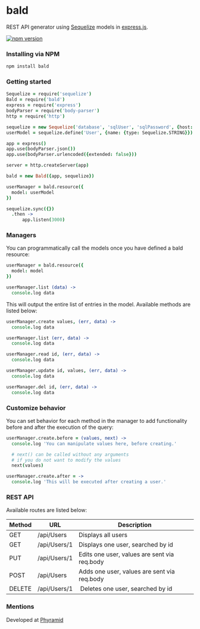 # bald
REST API generator using [Sequelize](http://www.sequelizejs.com/) models in [express.js](http://expressjs.com/).

[![npm version](https://badge.fury.io/js/bald.svg)](http://badge.fury.io/js/bald)

### Installing via NPM
```bash
npm install bald
```

### Getting started
```coffee
Sequelize = require('sequelize')
Bald = require('bald')
express = require('express')
bodyParser = require('body-parser')
http = require('http')

sequelize = new Sequelize('database', 'sqlUser', 'sqlPassword', {host: 'sqlHost'})
userModel = sequelize.define('User', {name: {type: Sequelize.STRING}})

app = express()
app.use(bodyParser.json())
app.use(bodyParser.urlencoded({extended: false}))

server = http.createServer(app)

bald = new Bald({app, sequelize})

userManager = bald.resource({
  model: userModel
})

sequelize.sync({})
  .then ->
      app.listen(3000)
```

### Managers

You can programmatically call the models once you have defined a bald resource:

```coffee
userManager = bald.resource({
  model: model
})

userManager.list (data) ->
  console.log data
```

This will output the entire list of entries in the model. Available methods are listed below:

```coffee
userManager.create values, (err, data) ->
  console.log data

userManager.list (err, data) ->
  console.log data

userManager.read id, (err, data) ->
  console.log data

userManager.update id, values, (err, data) ->
  console.log data

userManager.del id, (err, data) ->
  console.log data
```

### Customize behavior

You can set behavior for each method in the manager to add functionality before and after the execution of the query:

```coffee
userManager.create.before = (values, next) ->
  console.log 'You can manipulate values here, before creating.'

  # next() can be called without any arguments 
  # if you do not want to modify the values
  next(values)

userManager.create.after = ->
  console.log 'This will be executed after creating a user.'
```

### REST API

Available routes are listed below:

Method | URL | Description
-------|-----| ------------
GET | /api/Users | Displays all users
GET | /api/Users/1 | Displays one user, searched by id
PUT | /api/Users/1 | Edits one user, values are sent via req.body
POST | /api/Users | Adds one user, values are sent via req.body
DELETE | /api/Users/1 | Deletes one user, searched by id

### Mentions

Developed at [Phyramid](http://phyramid.com)
